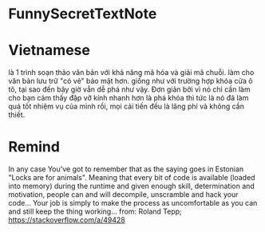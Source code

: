 # FunnySecretTextNote
# Vietnamese
  là 1 trình soạn thảo văn bản với khả năng mã hóa và giải mã chuỗi. làm cho văn bản lưu trữ "có vẻ" bảo mật hơn.
  giống như với trường hợp khóa cửa ô tô, tại sao đến bây giờ vẫn dễ phá như vậy. Đơn giản bởi vì nó chỉ cần làm cho bạn cảm thấy đập vỡ kính nhanh hơn là phá khóa thì tức là nó đã làm quá tốt nhiệm vụ của mình rồi, mọi cải tiến đều là lãng phí và không cần thiết.
  
# Remind
  In any case You've got to remember that as the saying goes in Estonian "Locks are for animals". Meaning that every bit of code is available (loaded into memory) during the runtime and given enough skill, determination and motivation, people can and will decompile, unscramble and hack your code... Your job is simply to make the process as uncomfortable as you can and still keep the thing working...
  from: Roland Tepp; https://stackoverflow.com/a/49428
